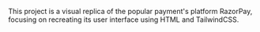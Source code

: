 This project is a visual replica of the popular payment's platform RazorPay, focusing on recreating its user interface using HTML and TailwindCSS.
